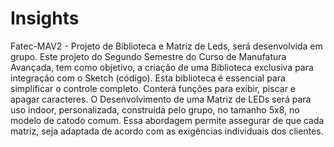 # Insights

Fatec-MAV2 - Projeto de Biblioteca e Matriz de Leds, será desenvolvida em grupo.
Este projeto do Segundo Semestre do Curso de Manufatura Avançada, tem como objetivo, a criação de uma Biblioteca exclusiva para integração com o Sketch (código). Esta biblioteca é essencial para simplificar o controle completo. Conterá funções para exibir, piscar e apagar caracteres.
O Desenvolvimento de uma Matriz de LEDs será para uso indoor, personalizada, construída pelo grupo, no tamanho 5x8, no modelo de catodo comum.
Essa abordagem permite assegurar de que cada matriz, seja adaptada de acordo com as exigências individuais dos clientes.
